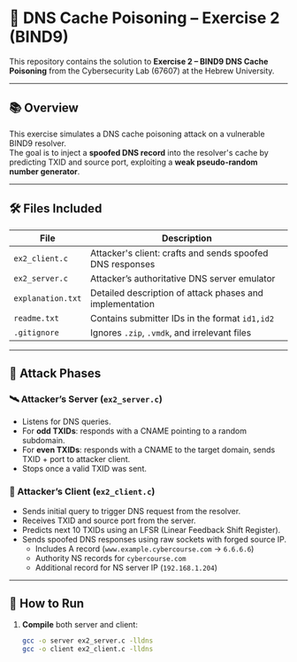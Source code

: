 # 🧨 DNS Cache Poisoning – Exercise 2 (BIND9)

This repository contains the solution to **Exercise 2 – BIND9 DNS Cache Poisoning** from the Cybersecurity Lab (67607) at the Hebrew University.

---

## 📚 Overview

This exercise simulates a DNS cache poisoning attack on a vulnerable BIND9 resolver.  
The goal is to inject a **spoofed DNS record** into the resolver's cache by predicting TXID and source port, exploiting a **weak pseudo-random number generator**.

---

## 🛠️ Files Included

| File            | Description                                                   |
|-----------------|---------------------------------------------------------------|
| `ex2_client.c`  | Attacker's client: crafts and sends spoofed DNS responses     |
| `ex2_server.c`  | Attacker’s authoritative DNS server emulator                  |
| `explanation.txt` | Detailed description of attack phases and implementation   |
| `readme.txt`    | Contains submitter IDs in the format `id1,id2`                |
| `.gitignore`    | Ignores `.zip`, `.vmdk`, and irrelevant files                 |

---

## 📌 Attack Phases

### 🛰️ Attacker’s Server (`ex2_server.c`)
- Listens for DNS queries.
- For **odd TXIDs**: responds with a CNAME pointing to a random subdomain.
- For **even TXIDs**: responds with a CNAME to the target domain, sends TXID + port to attacker client.
- Stops once a valid TXID was sent.

### 🧠 Attacker’s Client (`ex2_client.c`)
- Sends initial query to trigger DNS request from the resolver.
- Receives TXID and source port from the server.
- Predicts next 10 TXIDs using an LFSR (Linear Feedback Shift Register).
- Sends spoofed DNS responses using raw sockets with forged source IP.
  - Includes A record (`www.example.cybercourse.com` → `6.6.6.6`)
  - Authority NS records for `cybercourse.com`
  - Additional record for NS server IP (`192.168.1.204`)

---

## 🚀 How to Run

1. **Compile** both server and client:
   ```bash
   gcc -o server ex2_server.c -lldns
   gcc -o client ex2_client.c -lldns
